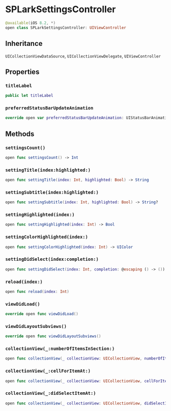 # SPLarkSettingsController

``` swift
@available(iOS 8.2, *)
open class SPLarkSettingsController: UIViewController 
```

## Inheritance

`UICollectionViewDataSource`, `UICollectionViewDelegate`, `UIViewController`

## Properties

### `titleLabel`

``` swift
public let titleLabel 
```

### `preferredStatusBarUpdateAnimation`

``` swift
override open var preferredStatusBarUpdateAnimation: UIStatusBarAnimation 
```

## Methods

### `settingsCount()`

``` swift
open func settingsCount() -> Int 
```

### `settingTitle(index:highlighted:)`

``` swift
open func settingTitle(index: Int, highlighted: Bool) -> String 
```

### `settingSubtitle(index:highlighted:)`

``` swift
open func settingSubtitle(index: Int, highlighted: Bool) -> String? 
```

### `settingHighlighted(index:)`

``` swift
open func settingHighlighted(index: Int) -> Bool 
```

### `settingColorHighlighted(index:)`

``` swift
open func settingColorHighlighted(index: Int) -> UIColor 
```

### `settingDidSelect(index:completion:)`

``` swift
open func settingDidSelect(index: Int, completion: @escaping () -> ()) 
```

### `reload(index:)`

``` swift
open func reload(index: Int) 
```

### `viewDidLoad()`

``` swift
override open func viewDidLoad() 
```

### `viewDidLayoutSubviews()`

``` swift
override open func viewDidLayoutSubviews() 
```

### `collectionView(_:numberOfItemsInSection:)`

``` swift
open func collectionView(_ collectionView: UICollectionView, numberOfItemsInSection section: Int) -> Int 
```

### `collectionView(_:cellForItemAt:)`

``` swift
open func collectionView(_ collectionView: UICollectionView, cellForItemAt indexPath: IndexPath) -> UICollectionViewCell 
```

### `collectionView(_:didSelectItemAt:)`

``` swift
open func collectionView(_ collectionView: UICollectionView, didSelectItemAt indexPath: IndexPath) 
```
